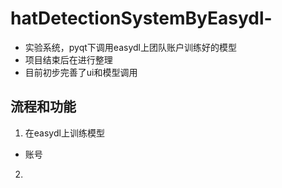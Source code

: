 # hatDetectionSystemByEasydl-
* 实验系统，pyqt下调用easydl上团队账户训练好的模型
* 项目结束后在进行整理
* 目前初步完善了ui和模型调用

## 流程和功能
1. 在easydl上训练模型
* 账号
2. 
